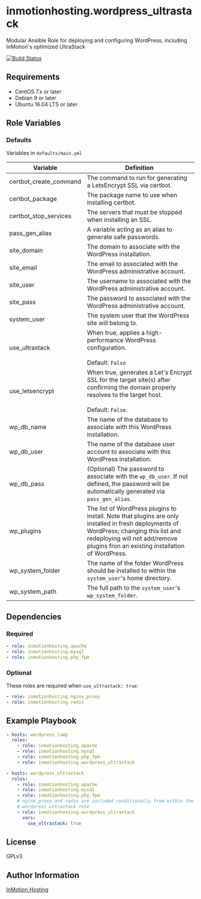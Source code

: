 inmotionhosting.wordpress_ultrastack
=========

Modular Ansible Role for deploying and configuring WordPress, including InMotion's optimized UltraStack

[![Build Status](https://travis-ci.org/inmotionhosting/ansible-role-wordpress_ultrastack.png?branch=master)](https://travis-ci.org/inmotionhosting/ansible-role-wordpress_ultrastack)

Requirements
------------

* CentOS 7.x or later
* Debian 9 or later
* Ubuntu 16.04 LTS or later

Role Variables
--------------

### Defaults
Variables in `defaults/main.yml`

| Variable | Definition |
| -------- | ---------- |
| certbot_create_command | The command to run for generating a LetsEncrypt SSL via certbot.
| certbot_package | The package name to use when installing certbot.
| certbot_stop_services | The servers that must be stopped when installing an SSL.
| pass_gen_alias | A variable acting as an alias to generate safe passwords.
| site_domain | The domain to associate with the WordPress installation.
| site_email | The email to associated with the WordPress administrative account.
| site_user | The username to associated with the WordPress administrative account.
| site_pass | The password to associated with the WordPress administrative account.
| system_user | The system user that the WordPress site will belong to.
| use_ultrastack | When true, applies a high-performance WordPress configuration.<br><br>Default: `False`
| use_letsencrypt | When true, generates a Let's Encrypt SSL for the target site(s) after confirming the domain properly resolves to the target host.<br><br>Default: `False`.
| wp_db_name | The name of the database to associate with this WordPress installation.
| wp_db_user | The name of the database user account to associate with this WordPress installation.
| wp_db_pass | (Optional) The password to associate with the `wp_db_user`.  If not defined, the password will be automatically generated via `pass_gen_alias`.
| wp_plugins | The list of WordPress plugins to install.  Note that plugins are only installed in fresh deployments of WordPress; changing this list and redeploying will not add/remove plugins fron an existing installation of WordPress.
| wp_system_folder | The name of the folder WordPress should be installed to within the `system_user`'s home directory.
| wp_system_path | The full path to the `system_user`'s `wp_system_folder`.

Dependencies
------------

### Required

```yaml
- role: inmotionhosting.apache
- role: inmotionhosting.mysql
- role: inmotionhosting.php_fpm
```

### Optional
These roles are required when `use_ultrastack: true`:

```yaml
- role: inmotionhosting.nginx_proxy
- role: inmotionhosting.redis
```

Example Playbook
----------------

```yaml
- hosts: wordpress_lamp
  roles:
    - role: inmotionhosting.apache
    - role: inmotionhosting.mysql
    - role: inmotionhosting.php_fpm
    - role: inmotionhosting.wordpress_ultrastack

- hosts: wordpress_ultrastack
  roles:
    - role: inmotionhosting.apache
    - role: inmotionhosting.mysql
    - role: inmotionhosting.php_fpm
    # nginx_proxy and redis are included conditionally from within the
    # wordpress_ultrastack role
    - role: inmotionhosting.wordpress_ultrastack
      vars:
        use_ultrastack: true
```

License
-------

GPLv3

Author Information
------------------

[InMotion Hosting](https://inmotionhosting.com)
